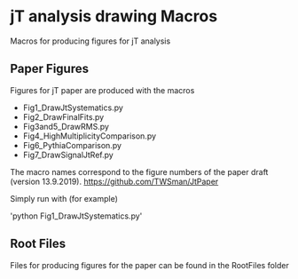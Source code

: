 # jT analysis drawing Macros

Macros for producing figures for jT analysis

## Paper Figures

Figures for jT paper are produced with the macros

- Fig1_DrawJtSystematics.py
- Fig2_DrawFinalFits.py
- Fig3and5_DrawRMS.py
- Fig4_HighMultiplicityComparison.py
- Fig6_PythiaComparison.py
- Fig7_DrawSignalJtRef.py

The macro names correspond to the figure numbers of the paper draft (version 13.9.2019). 
https://github.com/TWSman/JtPaper

Simply run with (for example)

'python Fig1_DrawJtSystematics.py'

## Root Files

Files for producing figures for the paper can be found in the RootFiles folder
